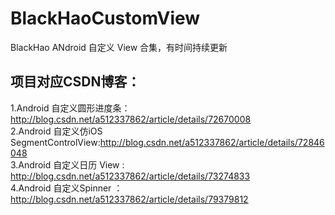 # BlackHaoCustomView
BlackHao ANdroid 自定义 View 合集，有时间持续更新<br>
## 项目对应CSDN博客：<br>
1.Android 自定义圆形进度条：http://blog.csdn.net/a512337862/article/details/72670008<br>
2.Android 自定义仿iOS SegmentControlView:http://blog.csdn.net/a512337862/article/details/72846048<br>
3.Android 自定义日历 View : http://blog.csdn.net/a512337862/article/details/73274833<br>
4.Android 自定义Spinner ： http://blog.csdn.net/a512337862/article/details/79379812<br>
